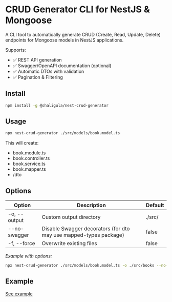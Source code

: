 # CRUD Generator CLI for NestJS & Mongoose

A CLI tool to automatically generate CRUD (Create, Read, Update, Delete) endpoints for Mongoose models in NestJS applications.

Supports:
- ✅ REST API generation
- ✅ Swagger/OpenAPI documentation (optional)
- ✅ Automatic DTOs with validation
- ✅ Pagination & Filtering

## Install

```bash
npm install -g @shaligula/nest-crud-generator
```

## Usage

```bash
npx nest-crud-generator ./src/models/book.model.ts
```

This will create:

- book.module.ts
- book.controller.ts
- book.service.ts
- book.mapper.ts
- /dto

## Options

| Option | Description | Default |
|--------|-------------|---------|
| -o, --output <dir> | Custom output directory | ./src/<modelName> |
| --no-swagger | Disable Swagger decorators (for dto may use mapped-types package) | false |
| -f, --force | Overwrite existing files | false |

*Example with options:*

```bash
npx nest-crud-generator ./src/models/book.model.ts -o ./src/books --no-swagger -f
```

## Example

[See example](https://github.com/Shaligula/nest-crud-generator/tree/master/example)
